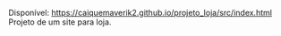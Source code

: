 Disponível: https://caiquemaverik2.github.io/projeto_loja/src/index.html
Projeto de um site para loja.
